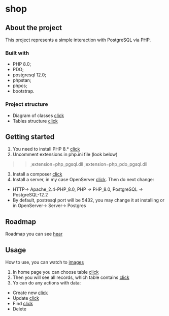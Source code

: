 # shop
## About the project
This project represents a simple interaction with PostgreSQL via PHP.
### Built with
* PHP 8.0;
* PDO;
* postgresql 12.0;
* phpstan;
* phpcs;
* bootstrap.
### Project structure
+ Diagram of classes [click](https://github.com/WestEgor/shop/blob/master/images/diagrams.PNG)
+ Tables structure [click](https://github.com/WestEgor/shop/blob/master/images/tables_structures.PNG)
## Getting started
1. You need to install PHP 8.* [click](https://www.php.net/downloads.php)
2. Uncomment extensions in php.ini file (look below)
>>;extension=php_pgsql.dll  ;extension=php_pdo_pgsql.dll
3. Install a composer [click](https://getcomposer.org/download/)
4. Install a server, in my case OpenServer [click](https://ospanel.io/download/).  Then do next change: 
+ HTTP-> Apache_2.4-PHP_8.0, PHP -> PHP_8.0, PostgreSQL -> PostgreSQL-12.2
+ By default, postresql port will be 5432, you may change it at installing or in OpenServer-> Server-> Postgres
## Roadmap
Roadmap you can see [hear](https://github.com/WestEgor/shop/commits/master)
## Usage
How to use, you can watch to [images](https://github.com/WestEgor/shop/tree/master/images)
1. In home page you can choose table [click](https://github.com/WestEgor/shop/blob/master/images/home_page.PNG)
2. Then you will see all records, which table contains [click](https://github.com/WestEgor/shop/blob/master/images/prodcuts_table.PNG)
3. Yo can do any actions with data:
+ Create new [click](https://github.com/WestEgor/shop/blob/master/images/products_table_create.PNG)
+ Update [click](https://github.com/WestEgor/shop/blob/master/images/products_table_update.PNG)
+ Find [click](https://github.com/WestEgor/shop/blob/master/images/products_table_show.PNG)
+ Delete
